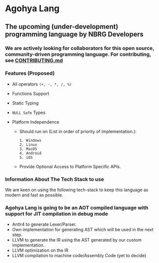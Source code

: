 # Agohya Lang

## The upcoming (under-development) programming language by NBRG Developers

### We are actively looking for collaborators for this open source, community-driven programming language. For contributing, see [CONTRIBUTING.md](https://github.com/agohya/lang/tree/master/CONTRIBUTING.md)

### Features (Proposed)

* All operators `(+, -, *, /, %)`
* Functions Support
* Static Typing
* `NULL Safe` Types
* Platform Independence

  * Should run on (List in order of priority of implementation.):

        1. Windows
        2. Linux
        3. MacOS
        4. Android
        5. iOS
  * Provide Optional Access to Platform Specific APIs.

### Information About The Tech Stack to use

We are keen on using the following tech-stack to keep this language as modern and fast as possible.

### Agohya Lang is going to be an AOT compiled language with support for JIT compilation in debug mode

* Antlr4 to generate Lexer/Parser.
* Own implementation for generating AST which will be used in the next step.
* LLVM to generate the IR using the AST generated by our custom implementation.
* LLVM optimization on the IR
* LLVM compilation to machine code/Assembly Code (yet to decide)

